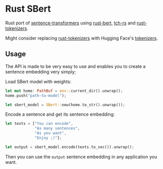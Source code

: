 # Rust SBert

Rust port of [sentence-transformers](https://github.com/UKPLab/sentence-transformers) using [rust-bert](https://github.com/guillaume-be/rust-bert), [tch-rs](https://github.com/LaurentMazare/tch-rs) and [rust-tokenizers](https://github.com/guillaume-be/rust-tokenizers).

Might consider replacing [rust-tokenizers](https://github.com/guillaume-be/rust-tokenizers) with Hugging Face's [tokenizers](https://github.com/huggingface/tokenizers/tree/master/tokenizers).

## Usage

The API is made to be very easy to use and enables you to create a sentence embedding very simply;

Load SBert model with weights:

```Rust
let mut home: PathBuf = env::current_dir().unwrap();
home.push("path-to-model");

let sbert_model = SBert::new(home.to_str().unwrap());
```

Encode a sentence and get its sentence embedding:

```Rust
let texts = ["You can encode",
             "As many sentences",
             "As you want",
             "Enjoy ;)"];

let output = sbert_model.encode(texts.to_vec()).unwrap();
```

Then you can use the `output` sentence embedding in any application you want. 
